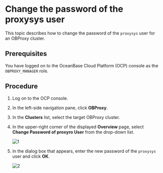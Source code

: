 # Change the password of the proxysys user

This topic describes how to change the password of the `proxysys` user for an OBProxy cluster.

## Prerequisites

You have logged on to the OceanBase Cloud Platform (OCP) console as
 the `OBPROXY_MANAGER` role.

## Procedure

1. Log on to the OCP console.

2. In the left-side navigation pane, click **OBProxy**.

3. In the **Clusters** list, select the target OBProxy cluster.

4. In the upper-right corner of the displayed **Overview** page, select **Change Password of proxyro User** from the drop-down list.

   ![1](https://obbusiness-private.oss-cn-shanghai.aliyuncs.com/doc/img/ocp/422-en/%E4%BF%AE%E6%94%B9proxyro%E8%B4%A6%E5%8F%B7%E7%9A%84%E5%AF%86%E7%A0%811.png)

5. In the dialog box that appears, enter the new password of the `proxysys` user and click **OK**.

   ![2](https://obbusiness-private.oss-cn-shanghai.aliyuncs.com/doc/img/ocp/420/420-en/%E4%BF%AE%E6%94%B9%E5%AF%86%E7%A0%81%E5%AF%B9%E8%AF%9D%E6%A1%86.png)
